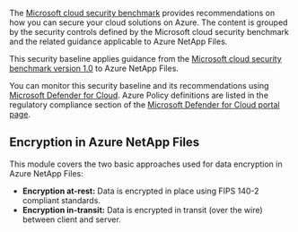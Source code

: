 The [Microsoft cloud security benchmark](/security/benchmark/azure/mcsb-network-security) provides recommendations on how you can secure your cloud solutions on Azure. The content is grouped by the security controls defined by the Microsoft cloud security benchmark and the related guidance applicable to Azure NetApp Files.

This security baseline applies guidance from the [Microsoft cloud security benchmark version 1.0](/security/benchmark/azure/overview) to Azure NetApp Files.

You can monitor this security baseline and its recommendations using [Microsoft Defender for Cloud](/azure/defender-for-cloud/). Azure Policy definitions are listed in the regulatory compliance section of the [Microsoft Defender for Cloud portal page](/azure/defender-for-cloud/update-regulatory-compliance-packages).

## Encryption in Azure NetApp Files

This module covers the two basic approaches used for data encryption in Azure NetApp Files:

* **Encryption at-rest:** Data is encrypted in place using FIPS 140-2 compliant standards.
* **Encryption in-transit:** Data is encrypted in transit (over the wire) between client and server.
